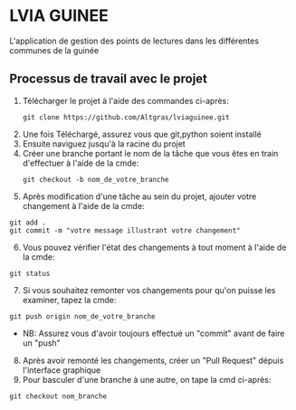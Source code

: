 # LVIA GUINEE

L'application de gestion des points de lectures dans les différentes communes de la guinée

## Processus de travail avec le projet

1. Télécharger le projet à l'aide des commandes ci-après: 
   ````
   git clone https://github.com/Altgras/lviaguinee.git
   
   ````
2. Une fois Téléchargé, assurez vous que git,python soient installé
3. Ensuite naviguez jusqu'à la racine du projet
4. Créer une branche portant le nom de la tâche que vous êtes en train d'effectuer à l'aide de la cmde:
   ````
   git checkout -b nom_de_votre_branche
   ````
5. Après modification d'une tâche au sein du projet, ajouter votre changement à l'aide de la cmde: 
  ````
  git add .
  git commit -m "votre message illustrant votre changement"
  ````
6. Vous pouvez vérifier l'état des changements à tout moment à l'aide de la cmde: 
  ````
  git status
  ````
7. Si vous souhaitez remonter vos changements pour qu'on puisse les examiner, tapez la cmde: 
  ````
  git push origin nom_de_votre_branche
  ````
  * NB: Assurez vous d'avoir toujours effectué un "commit" avant de faire un "push"
8. Après avoir remonté les changements, créer un "Pull Request" dépuis l'interface graphique
9. Pour basculer d'une branche à une autre, on tape la cmd ci-après:
````
git checkout nom_branche
````
